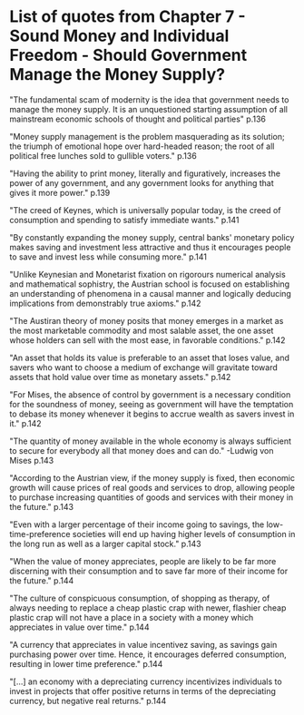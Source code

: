 # List of quotes from Chapter 7 - Sound Money and Individual Freedom - Should Government Manage the Money Supply?

"The fundamental scam of modernity is the idea that government needs to manage the money supply. It is an unquestioned starting assumption of all mainstream economic schools of thought and political parties" p.136

"Money supply management is the problem masquerading as its solution; the triumph of emotional hope over hard-headed reason; the root of all political free lunches sold to gullible voters." p.136

"Having the ability to print money, literally and figuratively, increases the power of any government, and any government looks for anything that gives it more power." p.139

"The creed of Keynes, which is universally popular today, is the creed of consumption and spending to satisfy immediate wants." p.141

"By constantly expanding the money supply, central banks' monetary policy makes saving and investment less attractive and thus it encourages people to save and invest less while consuming more." p.141

"Unlike Keynesian and Monetarist fixation on rigorours numerical analysis and mathematical sophistry, the Austrian school is focused on establishing an understanding of phenomena in a causal manner and logically deducing implications from demonstrably true axioms." p.142

"The Austiran theory of money posits that money emerges in a market as the most marketable commodity and most salable asset, the one asset whose holders can sell with the most ease, in favorable conditions." p.142

"An asset that holds its value is preferable to an asset that loses value, and savers who want to choose a medium of exchange will gravitate toward assets that hold value over time as monetary assets." p.142

"For Mises, the absence of control by government is a necessary condition for the soundness of money, seeing as government will have the temptation to debase its money whenever it begins to accrue wealth as savers invest in it." p.142

"The quantity of money available in the whole economy is always sufficient to secure for everybody all that money does and can do." -Ludwig von Mises p.143

"According to the Austrian view, if the money supply is fixed, then economic growth will cause prices of real goods and services to drop, allowing people to purchase increasing quantities of goods and services with their money in the future." p.143

"Even with a larger percentage of their income going to savings, the low-time-preference societies will end up having higher levels of consumption in the long run as well as a larger capital stock." p.143

"When the value of money appreciates, people are likely to be far more discerning with their consumption and to save far more of their income for the future." p.144

"The culture of conspicuous consumption, of shopping as therapy, of always needing to replace a cheap plastic crap with newer, flashier cheap plastic crap will not have a place in a society with a money which appreciates in value over time." p.144

"A currency that appreciates in value incentivez saving, as savings gain purchasing power over time. Hence, it encourages deferred consumption, resulting in lower time preference." p.144

"[...] an economy with a depreciating currency incentivizes individuals to invest in projects that offer positive returns in terms of the depreciating currency, but negative real returns." p.144
